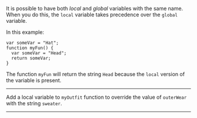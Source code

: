<div class="challenge-instructions basic-javascript"><div><section id="description">
<p>It is possible to have both <dfn>local</dfn> and <dfn>global</dfn> variables with the same name. When you do this, the <code>local</code> variable takes precedence over the <code>global</code> variable.</p>
<p>In this example:</p>
<pre class="language-js"><code class="language-js"><span class="token keyword">var</span> someVar <span class="token operator">=</span> <span class="token string">"Hat"</span><span class="token punctuation">;</span>
<span class="token keyword">function</span> <span class="token function">myFun</span><span class="token punctuation">(</span><span class="token punctuation">)</span> <span class="token punctuation">{</span>
  <span class="token keyword">var</span> someVar <span class="token operator">=</span> <span class="token string">"Head"</span><span class="token punctuation">;</span>
  <span class="token keyword">return</span> someVar<span class="token punctuation">;</span>
<span class="token punctuation">}</span>
</code></pre>
<p>The function <code>myFun</code> will return the string <code>Head</code> because the <code>local</code> version of the variable is present.</p>
</section></div><hr/><div><section id="instructions">
<p>Add a local variable to <code>myOutfit</code> function to override the value of <code>outerWear</code> with the string <code>sweater</code>.</p>
</section></div><hr/></div>